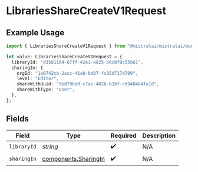 # LibrariesShareCreateV1Request

## Example Usage

```typescript
import { LibrariesShareCreateV1Request } from "@mistralai/mistralai/models/operations";

let value: LibrariesShareCreateV1Request = {
  libraryId: "d3581164-67ff-42e1-a825-b6cbf8c55661",
  sharingIn: {
    orgId: "1e0742cb-2acc-41ab-bd87-fc85d717d709",
    level: "Editor",
    shareWithUuid: "9ed79bd0-c7ac-4826-b1bf-c69484b4fa10",
    shareWithType: "User",
  },
};
```

## Fields

| Field                                                        | Type                                                         | Required                                                     | Description                                                  |
| ------------------------------------------------------------ | ------------------------------------------------------------ | ------------------------------------------------------------ | ------------------------------------------------------------ |
| `libraryId`                                                  | *string*                                                     | :heavy_check_mark:                                           | N/A                                                          |
| `sharingIn`                                                  | [components.SharingIn](../../models/components/sharingin.md) | :heavy_check_mark:                                           | N/A                                                          |